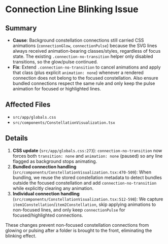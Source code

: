 # Connection Line Blinking Issue

## Summary
- **Cause**: Background constellation connections still carried CSS animations (`connectionGlow`, `connectionPulse`) because the SVG lines always received animation-bearing classes/styles, regardless of focus state. The existing `.connection-no-transition` helper only disabled transitions, so the glow/pulse continued.
- **Fix**: Extend `.connection-no-transition` to cancel animations and apply that class (plus explicit `animation: none`) whenever a rendered connection does not belong to the focused constellation. Also ensure bundled connections respect the same rule and only keep the pulse animation for focused or highlighted lines.

## Affected Files
- `src/app/globals.css`
- `src/components/ConstellationVisualization.tsx`

## Details
1. **CSS update** (`src/app/globals.css:273`): `connection-no-transition` now forces both `transition: none` and `animation: none` (paused) so any line flagged as background stops animating.
2. **Bundled connection handling** (`src/components/ConstellationVisualization.tsx:470-509`): When bundling, we reuse the stored constellation metadata to detect bundles outside the focused constellation and add `connection-no-transition` while explicitly clearing any animation.
3. **Individual connection handling** (`src/components/ConstellationVisualization.tsx:512-598`): We capture `item1Constellation`/`item2Constellation`, skip applying animations to non-focused lines, and only keep `connectionPulse` for focused/highlighted connections.

These changes prevent non-focused constellation connections from glowing or pulsing after a folder is brought to the front, eliminating the blinking effect.
